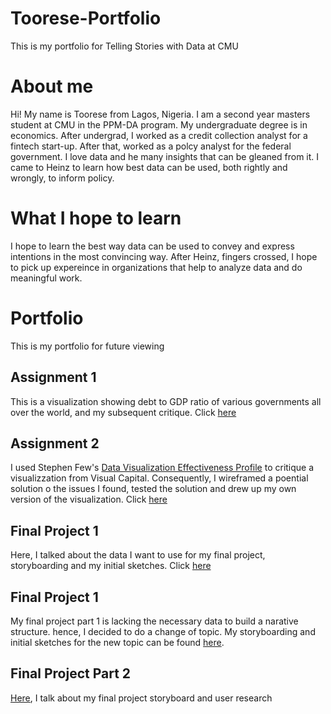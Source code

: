# Toorese-Portfolio
This is my portfolio for Telling Stories with Data at CMU

# About me
Hi! My name is Toorese from Lagos, Nigeria. I am a second year masters student at CMU in the PPM-DA program. My undergraduate degree is in economics. After undergrad, I worked as a credit collection analyst for a fintech start-up. After that,  worked as a polcy analyst for the federal government. I love data and he many insights that can be gleaned from it. I came to Heinz to learn how best data can be used, both rightly and wrongly, to inform policy.

# What I hope to learn
I hope to learn the best way data can be used to convey and express intentions in the most convincing way. After Heinz, fingers crossed, I hope to pick up expereince in organizations that help to analyze data and do meaningful work.

# Portfolio
This is my portfolio for future viewing
## Assignment 1
This is a visualization showing debt to GDP ratio of various governments all over the world, and my subsequent critique. Click [here](https://toorel.github.io/Toorese-Portfolio/govtdataviz)

## Assignment 2
I used Stephen Few's [Data Visualization Effectiveness Profile](http://www.perceptualedge.com/articles/visual_business_intelligence/data_visualization_effectiveness_profile.pdf) to critique a visualizzation from Visual Capital. Consequently, I wireframed a poential solution o the issues I found, tested the solution and drew up my own version of the visualization. Click [here](https://toorel.github.io/Toorese-Portfolio/critiqueviz)

## Final Project 1
Here, I talked about the data I want to use for my final project, storyboarding and my initial sketches. Click [here](https://toorel.github.io/Toorese-Portfolio/finalprojectone)

## Final Project 1
My final project part 1 is lacking the necessary data to build a narative structure. hence, I decided to do a change of topic. My storyboarding and initial sketches for the new topic can be found [here](https://toorel.github.io/Toorese-Portfolio/finalprojectrejig).

## Final Project Part 2
[Here](https://toorel.github.io/Toorese-Portfolio/finalprojecttwo), I talk about my final project storyboard and user research
